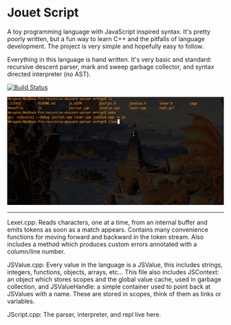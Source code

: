 Jouet Script
============

A toy programming language with JavaScript inspired syntax. It's pretty poorly written, but a fun way to learn C++ and the pitfalls of language development. The project is very simple and hopefully easy to follow.

Everything in this language is hand written. It's very basic and standard: recursive descent parser, mark and sweep garbage collector, and syntax directed interpreter (no AST).

[![Build Status](https://travis-ci.org/mrrrgn/JouetScript.svg?branch=master)](https://travis-ci.org/mrrrgn/JouetScript)

<img src="repl.gif"></img>

---

Lexer.cpp:
Reads characters, one at a time, from an internal buffer and emits tokens as soon as a match appears. Contains many convenience functions for moving forward and backward in the token stream. Also includes a method which produces custom errors annotated with a column/line number.

JSValue.cpp:
Every value in the language is a JSValue, this includes strings, integers, functions, objects, arrays, etc... This file also includes JSContext: an object which stores scopes and the global value cache, used in garbage collection, and JSValueHandle: a simple container used to point back at JSValues with a name. These are stored in scopes, think of them as links or variables.

JScript.cpp:
The parser, interpreter, and repl live here.
